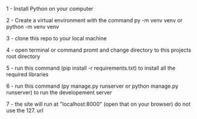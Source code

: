 1 - Install Python on your computer

2 - Create a virtual environment with the command py -m venv venv or python -m venv venv

3 - clone this repo to your local machine

4 - open terminal or command promt and change directory to this projects root directory

5 - run this command (pip install -r requirements.txt) to install all the required libraries

6 - run this command (py manage.py runserver or python manage.py runserver) to run the developement server

7 - the site will run at "localhost:8000" (open that on your browser) do not use the 127. url
